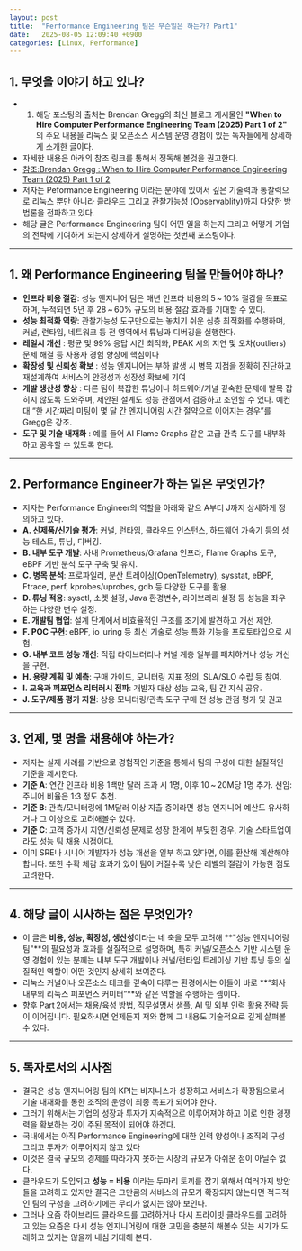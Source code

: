 ```yaml
---
layout: post
title:  "Performance Engineering 팀은 무슨일은 하는가? Part1"
date:   2025-08-05 12:09:40 +0900
categories: [Linux, Performance]
---
```


## 1. 무엇을 이야기 하고 있나?

* 1. 해당 포스팅의 출처는 Brendan Gregg의 최신 블로그 게시물인 **"When to Hire Computer Performance Engineering Team (2025) Part 1 of 2"** 의 주요 내용을 리눅스 및 오픈소스 시스템 운영 경험이 있는 독자들에게 상세하게 소개한 글이다.
* 자세한 내용은 아래의 참조 링크를 통해서 정독해 볼것을 권고한다. 
* [참조:Brendan Gregg : When to Hire Computer Performance Engineering Team (2025) Part 1 of 2](https://www.brendangregg.com/blog/2025-08-04/when-to-hire-a-computer-performance-engineering-team-2025-part1.html?fbclid=IwY2xjawL9pLFleHRuA2FlbQIxMABicmlkETFheU5UNnF2c2N0T1lLUEFGAR5pDnEB91LYKsUjgWt0tnVFVneo0ndK_9xjt0Ci4DldzrqlC1xVKS3E4irduQ_aem_xI-MKdsA5tE66gUnjJl_uw)
* 저자는 Peformance Engineering 이라는 분야에 있어서 깊은 기술력과 통찰력으로 리눅스 뿐만 아니라 클라우드 그리고 관찰가능성 (Observablity)까지 다양한 방법론을 전파하고 있다. 
* 해당 글은 Performance Engineering 팀이 어떤 일을 하는지 그리고 어떻게 기업의 전략에 기여하게 되는지 상세하게 설명하는 첫번째 포스팅이다. 

---------------------------------------------------------------------------------------------------------------------
## 1. 왜 Performance Engineering 팀을 만들어야 하나?
* **인프라 비용 절감**: 성능 엔지니어 팀은 매년 인프라 비용의 5 ~ 10% 절감을 목표로 하며, 누적되면 5년 후 28 ~ 60% 규모의 비용 절감 효과를 기대할 수 있다.
* **성능 최적화 역량**: 관찰가능성 도구만으로는 놓치기 쉬운 심층 최적화를 수행하며, 커널, 런타임, 네트워크 등 전 영역에서 튜닝과 디버깅을 실행한다. 
* **레일시 개선** : 평균 및 99% 응답 시간 최적화, PEAK 시의 지연 및 오차(outliers) 문제 해결 등 사용자 경험 향상에 핵심이다 
* **확장성 및 신뢰성 확보** : 성능 엔지니어는 부하 발생 시 병목 지점을 정확히 진단하고 재설계하여 서비스의 안정성과 성장성 확보에 기여
* **개발 생산성 향상** : 다른 팀이 복잡한 튜닝이나 하드웨어/커널 깊숙한 문제에 발목 잡히지 않도록 도와주며, 제안된 설계도 성능 관점에서 검증하고 조언할 수 있다. 예컨대 “한 시간짜리 미팅이 몇 달 간 엔지니어링 시간 절약으로 이어지는 경우”를 Gregg은 강조.
* **도구 및 기술 내재화** : 예를 들어 AI Flame Graphs 같은 고급 관측 도구를 내부화하고 공유할 수 있도록 한다.

---------------------------------------------------------------------------------------------------------------------

## 2. Performance Engineer가 하는 일은 무엇인가?
* 저자는 Performance Engineer의 역할을 아래와 같으 A부터 J까지 상세하게 정의하고 있다.
* **A. 신제품/신기술 평가**: 커널, 런타임, 클라우드 인스턴스, 하드웨어 가속기 등의 성능 테스트, 튜닝, 디버깅.
* **B. 내부 도구 개발**: 사내 Prometheus/Grafana 인프라, Flame Graphs 도구, eBPF 기반 분석 도구 구축 및 유지.
* **C. 병목 분석**: 프로파일러, 분산 트레이싱(OpenTelemetry), sysstat, eBPF, Ftrace, perf, kprobes/uprobes, gdb 등 다양한 도구를 활용.
* **D. 튜닝 적용**: sysctl, 소켓 설정, Java 환경변수, 라이브러리 설정 등 성능을 좌우하는 다양한 변수 설정.
* **E. 개발팀 협업**: 설계 단계에서 비효율적인 구조를 조기에 발견하고 개선 제안.
* **F. POC 구현**: eBPF, io_uring 등 최신 기술로 성능 특화 기능을 프로토타입으로 시험.
* **G. 내부 코드 성능 개선**: 직접 라이브러리나 커널 계층 일부를 패치하거나 성능 개선을 구현.
* **H. 용량 계획 및 예측**: 구매 가이드, 모니터링 지표 정의, SLA/SLO 수립 등 참여.
* **I. 교육과 퍼포먼스 리터러시 전파**: 개발자 대상 성능 교육, 팀 간 지식 공유.
* **J. 도구/제품 평가 지원**: 상용 모니터링/관측 도구 구매 전 성능 관점 평가 및 권고

---------------------------------------------------------------------------------------------------------------------

## 3. 언제, 몇 명을 채용해야 하는가? 
* 저자는 실제 사례를 기반으로 경험적인 기준을 통해서 팀의 구성에 대한 실질적인 기준을 제시한다.
* **기준 A**: 연간 인프라 비용 1백만 달러 초과 시 1명, 이후 10 ~ 20M당 1명 추가. 선임:주니어 비율은 1:3 정도 추천.
* **기준 B**: 관측/모니터링에 1M달러 이상 지출 중이라면 성능 엔지니어 예산도 유사하거나 그 이상으로 고려해볼수 있다.
* **기준 C**: 고객 증가시 지연/신뢰성 문제로 성장 한계에 부딪힌 경우, 기술 스타트업이라도 성능 팀 채용 시점이다.
* 이미 SRE나 시니어 개발자가 성능 개선을 일부 하고 있다면, 이를 환산해 계산해야 합니다. 또한 수확 체감 효과가 있어 팀이 커질수록 낮은 레벨의 절감이 가능한 점도 고려한다.

---------------------------------------------------------------------------------------------------------------------

## 4. 해당 글이 시사하는 점은 무엇인가? 
* 이 글은 **비용, 성능, 확장성, 생산성**이라는 네 축을 모두 고려해 **"성능 엔지니어링 팀"**의 필요성과 효과를 실질적으로 설명하며, 특히 커널/오픈소스 기반 시스템 운영 경험이 있는 분께는 내부 도구 개발이나 커널/런타임 트레이싱 기반 튜닝 등의 실질적인 역할이 어떤 것인지 상세히 보여준다.
* 리눅스 커널이나 오픈소스 테크를 깊숙이 다루는 환경에서는 이들이 바로 **“회사 내부의 리눅스 퍼포먼스 커미터”**와 같은 역할을 수행하는 셈이다.
* 향후 Part 2에서는 채용/육성 방법, 직무설명서 샘플, AI 및 외부 인력 활용 전략 등이 이어집니다. 필요하시면 언제든지 저와 함께 그 내용도 기술적으로 깊게 살펴볼 수 있다.

---------------------------------------------------------------------------------------------------------------------

## 5. 독자로서의 시사점 
* 결국은 성능 엔지니어링 팀의 KPI는 비지니스가 성장하고 서비스가 확장됨으로서 기술 내재화를 통한 조직의 운영이 최종 목표가 되어야 한다. 
* 그러기 위해서는 기업의 성장과 투자가 지속적으로 이루어져야 하고 이로 인한 경쟁력을 확보하는 것이 주된 목적이 되어야 하겠다. 
* 국내에서는 아직 Performance Engineering에 대한 인력 양성이나 조직의 구성 그리고 투자가 이루어지지 않고 있다
* 이것은 결국 규모의 경제를 따라가지 못하는 시장의 규모가 아쉬운 점이 아닐수 없다. 
* 클라우드가 도입되고 **성능 = 비용** 이라는 두마리 토끼를 잡기 위해서 여러가지 방안들을 고려하고 있지만 결국은 그만큼의 서비스의 규모가 확장되지 않는다면 적극적인 팀의 구성을 고려하기에는 무리가 없지는 않아 보인다. 
* 그러나 요즘 하이브리드 클라우드를 고려하거나 다시 프라이빗 클라우드를 고려하고 있는 요즘은 다시 성능 엔지니어링에 대한 고민을 충분히 해볼수 있는 시기가 도래하고 있지는 않을까 내심 기대해 본다.